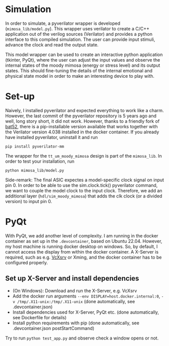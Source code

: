 # Simulation

In order to simulate, a pyverilator wrapper is developed (`mimosa_lib/model.py`). This wrapper
uses verilator to create a C/C++ application out of the verilog sources (Verilator) and provides
a python interface to this compiled simulation. The user can provide input stimuli, advance the
clock and read the output state.

This model wrapper can be used to create an interactive python application (tkinter, PyQt), where
the user can adjust the input values and observe the internal states of the moody mimosa (energy
or stress level) and its output states. This should fine-tuning the details of the internal
emotional and physical state model in order to make an interesting device to play with.

# Set-up

Naively, I installed pyverilator and expected everything to work like a charm. However, the last
commit of the pyverilator repository is 5 years ago and well, long story short, it did not work.
However, thanks to a friendly fork of [bat52](https://github.com/bat52/pyverilator), there is a
pip-installable version available that works together with the Verilator version 4.038 installed
in the docker container. If you already have installed pyverilator, uninstall it and run

```
pip install pyverilator-mm
```

The wrapper for the `tt_um_moody_mimosa` design is part of the `mimosa_lib`. In order
to test your installation, run

```
python mimosa_lib/model.py
```

Side-remark: The final ASIC expectes a model-specific clock signal on input pin 0. In order
to be able to use the sim.clock.tick() pyverilator command, we want to couple the model clock
to the input clock. Therefore, we add an additional layer (`hdl/sim_moody_mimosa`) that adds
the clk clock (or a divided version) to input pin 0.

# PyQt

With PyQt, we add another level of complexity. I am running in the docker container as set up
in the `.devcontainer`, based on Ubuntu 22.04. However, my host machine is running docker
desktop on windows. So, by default, I cannot access the display from within the docker container.
A X-Server is required, such as e.g. [VcXsrv](https://vcxsrv.com/) or Xming, and the docker
container has to be configured
properly.

## Set up X-Server and install dependencies

- (On Windows): Download and run the X-Server, e.g. VcXsrv
- Add the docker run arguments `--env DISPLAY=host.docker.internal:0`, `-v /tmp/.X11-unix:/tmp/.X11-unix` (done automatically, see .devcontainer.json)
- Install dependencies used for X-Server, PyQt etc. (done automatically, see Dockerfile for details)
- Install python requirements with pip (done automatically, see .devcontainer.json postStartCommand)

Try to run `python test_app.py` and observe check a window opens or not.
